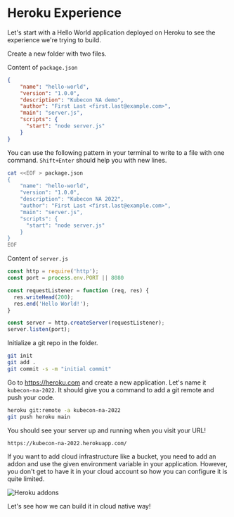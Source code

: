 # Heroku Experience

Let's start with a Hello World application deployed on Heroku to see the
experience we're trying to build.

Create a new folder with two files.

Content of `package.json`
```json
{
    "name": "hello-world",
    "version": "1.0.0",
    "description": "Kubecon NA demo",
    "author": "First Last <first.last@example.com>",
    "main": "server.js",
    "scripts": {
      "start": "node server.js"
    }
}
```

You can use the following pattern in your terminal to write to a file with one
command. `Shift+Enter` should help you with new lines.
```bash
cat <<EOF > package.json
{
    "name": "hello-world",
    "version": "1.0.0",
    "description": "Kubecon NA 2022",
    "author": "First Last <first.last@example.com>",
    "main": "server.js",
    "scripts": {
      "start": "node server.js"
    }
}
EOF
```

Content of `server.js`
```javascript
const http = require('http');
const port = process.env.PORT || 8080

const requestListener = function (req, res) {
  res.writeHead(200);
  res.end('Hello World!');
}

const server = http.createServer(requestListener);
server.listen(port);
```

Initialize a git repo in the folder.
```bash
git init
git add .
git commit -s -m "initial commit"
```

Go to https://heroku.com and create a new application. Let's name it
`kubecon-na-2022`. It should give you a command to add a git remote and push
your code.
```bash
heroku git:remote -a kubecon-na-2022
git push heroku main
```

You should see your server up and running when you visit your URL!
```
https://kubecon-na-2022.herokuapp.com/
```

If you want to add cloud infrastructure like a bucket, you need to add an addon
and use the given environment variable in your application. However, you don't
get to have it in your cloud account so how you can configure it is quite limited.

![Heroku addons](assets/heroku-addons.png)

Let's see how we can build it in cloud native way!
